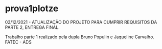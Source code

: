 # prova1plotze

02/12/2021 - ATUALIZAÇÃO DO PROJETO PARA CUMPRIR REQUISITOS DA PARTE 2, ENTREGA FINAL. 

Trabalho parte 1 realizado pela dupla Bruno Populin e Jaqueline Carvalho. FATEC - ADS
